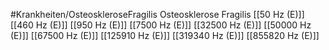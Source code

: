 #Krankheiten/OsteoskleroseFragilis
Osteosklerose Fragilis
[[50 Hz (E)]]
[[460 Hz (E)]]
[[950 Hz (E)]]
[[7500 Hz (E)]]
[[32500 Hz (E)]]
[[50000 Hz (E)]]
[[67500 Hz (E)]]
[[125910 Hz (E)]]
[[319340 Hz (E)]]
[[855820 Hz (E)]]